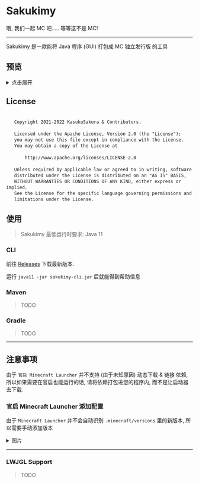 # Sakukimy

哦, 我们一起 MC 吧..... 等等这不是 MC!

---------

Sakukimy 是一款能将 Java 程序 (GUI) 打包成 MC 独立发行版 的工具

## 预览

<details>
<summary>点击展开</summary>

### Boot via HMCL

![boot via HMCL](./imgs/boot-hmcl.png)

### Boot via Minecraft Launcher

![boot via mc launcher](./imgs/boot-mc-launcher.png)

</details>

## License

```text

   Copyright 2021-2022 KasukuSakura & Contributors.

   Licensed under the Apache License, Version 2.0 (the "License");
   you may not use this file except in compliance with the License.
   You may obtain a copy of the License at

       http://www.apache.org/licenses/LICENSE-2.0

   Unless required by applicable law or agreed to in writing, software
   distributed under the License is distributed on an "AS IS" BASIS,
   WITHOUT WARRANTIES OR CONDITIONS OF ANY KIND, either express or implied.
   See the License for the specific language governing permissions and
   limitations under the License.

```

## 使用

> Sakukimy 最低运行时要求: Java 11

### CLI

前往 [Releases](https://github.com/KasukuSakura/Sakukimy/releases) 下载最新版本.

运行 `java11 -jar sakukimy-cli.jar` 后就能得到帮助信息

### Maven

> TODO

### Gradle

> TODO

----

## 注意事项

由于 `官启 Minecraft Launcher` 并不支持 (由于未知原因) 动态下载 & 链接 依赖, 所以如果需要在官启也能运行的话, 请将依赖打包进您的程序内, 而不是让启动器去下载.

### 官启 Minecraft Launcher 添加配置

由于 `Minecraft Launcher` 并不会自动识别 `.minecraft/versions` 里的新版本, 所以需要手动添加版本

<details>
<summary>图片</summary>

![mc-launcher-new-conf.png](./imgs/mc-launcher-new-conf.png)

</details>

--------

### LWJGL Support

> TODO

